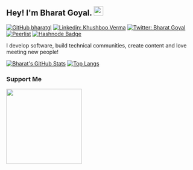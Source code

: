 ## Hey! I'm Bharat Goyal. <img src="https://media.giphy.com/media/hvRJCLFzcasrR4ia7z/giphy.gif" width="25px">

[![GitHub bharatgl](https://img.shields.io/github/followers/bharatgl?label=follow&style=social)](https://github.com/bharatgl)
[![Linkedin: Khushboo Verma](https://img.shields.io/badge/-Bharat%20Goyal-blue?style=social&logo=Linkedin&logoColor=blue&link=https://www.linkedin.com/in/bharatgl/)](https://www.linkedin.com/in/bharatgl/)
[![Twitter: Bharat Goyal](https://img.shields.io/twitter/follow/bharatgl_?style=social)](https://twitter.com/bharatgl_)
[![Peerlist](https://github-readme-badge.peerlist.io/api/bharatgoyal?style=flat)](https://peerlist.io/bharatgoyal)
[![Hashnode Badge](https://img.shields.io/badge/-@Bharat%20Goyal-white?style=social&labelColor=blue&logo=hashnode&link=https://hashnode.com/@bharatgl)](https://hashnode.com/@bharatgl)

  
I develop software, build technical communities, create content and love meeting new people!


[![Bharat's GitHub Stats](https://github-readme-stats.vercel.app/api?username=bharatgl&hide=issues&count_private=true&show_icons=true&theme=calm)](https://github.com/bharatgl/github-readme-stats)
[![Top Langs](https://github-readme-stats.vercel.app/api/top-langs/?username=bharatgl&layout=compact&theme=calm)](https://github.com/bharatgl/github-readme-stats)

 ### Support Me

<a href="https://www.buymeacoffee.com/bharatgoyal"><img src="https://cdn.buymeacoffee.com/buttons/v2/default-yellow.png" width="200" /></a> 
